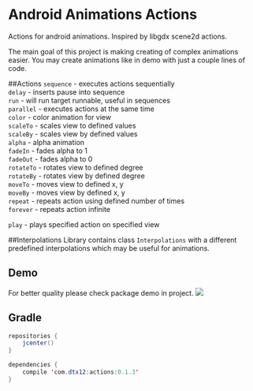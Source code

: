 # Android Animations Actions
Actions for android animations. Inspired by libgdx scene2d actions.

The main goal of this project is making creating of complex animations easier.
You may create animations like in demo with just a couple lines of code.

##Actions
`sequence` - executes actions sequentially <br/>
`delay` - inserts pause into sequence <br/>
`run` - will run target runnable, useful in sequences <br/>
`parallel` - executes actions at the same time <br/>
`color` - color animation for view <br/>
`scaleTo` - scales view to defined values <br/>
`scaleBy` - scales view by defined values <br/>
`alpha` - alpha animation <br/>
`fadeIn` - fades alpha to 1 <br/>
`fadeOut` - fades alpha to 0<br/>
`rotateTo` - rotates view to defined degree <br/>
`rotateBy` - rotates view by defined degree <br/>
`moveTo` - moves view to defined x, y<br/>
`moveBy` - moves view by defined x, y<br/>
`repeat` - repeats action using defined number of times <br/>
`forever` - repeats action infinite <br/>

`play` - plays specified action on specified view<br/>

##Interpolations
Library contains class `Interpolations` with a different predefined interpolations which may be useful for animations.

## Demo
For better quality please check package demo in project.
![](http://i.imgur.com/EueRBrp.gif)

## Gradle
```java
repositories {
    jcenter()
}

dependencies {
    compile 'com.dtx12:actions:0.1.3'
}
```
